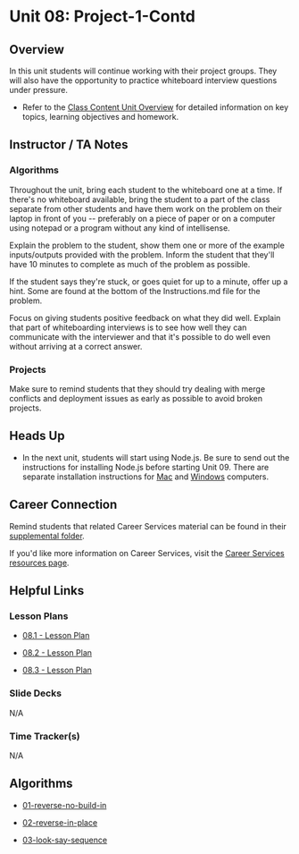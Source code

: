 # Unit 08: Project-1-Contd

## Overview

In this unit students will continue working with their project groups. They will also have the opportunity to practice whiteboard interview questions under pressure.

  * Refer to the [Class Content Unit Overview](../../../01-Class-Content/08-Project-1-Contd/README.md) for detailed information on key topics, learning objectives and homework.

## Instructor / TA Notes

### Algorithms

Throughout the unit, bring each student to the whiteboard one at a time. If there's no whiteboard available, bring the student to a part of the class separate from other students and have them work on the problem on their laptop in front of you -- preferably on a piece of paper or on a computer using notepad or a program without any kind of intellisense.

Explain the problem to the student, show them one or more of the example inputs/outputs provided with the problem. Inform the student that they'll have 10 minutes to complete as much of the problem as possible.

If the student says they're stuck, or goes quiet for up to a minute, offer up a hint. Some are found at the bottom of the Instructions.md file for the problem.

Focus on giving students positive feedback on what they did well. Explain that part of whiteboarding interviews is to see how well they can communicate with the interviewer and that it's possible to do well even without arriving at a correct answer.

### Projects

Make sure to remind students that they should try dealing with merge conflicts and deployment issues as early as possible to avoid broken projects.

## Heads Up

* In the next unit, students will start using Node.js. Be sure to send out the instructions for installing Node.js before starting Unit 09. There are separate installation instructions for [Mac](../../../01-Class-Content/09-NodeJS/04-Important/nodejs-install-mac.md) and [Windows](../../../01-Class-Content/09-NodeJS/04-Important/nodejs-install-win.md) computers.

## Career Connection
Remind students that related Career Services material can be found in their [supplemental folder](../../../01-Class-Content/08-Project-1-Contd/04-Important/CAREER-CONNECTION.md).

If you'd like more information on Career Services, visit the [Career Services resources page](http://bit.ly/CodingCS).

## Helpful Links

### Lesson Plans

  * [08.1 - Lesson Plan](01-Day/08.1-LESSON-PLAN.md)

  * [08.2 - Lesson Plan](02-Day/08.2-LESSON-PLAN.md)

  * [08.3 - Lesson Plan](03-Day/08.3-LESSON-PLAN.md)

### Slide Decks

N/A

### Time Tracker(s)

N/A

## Algorithms

  * [01-reverse-no-build-in](../../../01-Class-Content/08-Project-1-Contd/03-Algorithms/01-reverse-no-build-in)

  * [02-reverse-in-place](../../../01-Class-Content/08-Project-1-Contd/03-Algorithms/02-reverse-in-place)

  * [03-look-say-sequence](../../../01-Class-Content/08-Project-1-Contd/03-Algorithms/03-look-say-sequence)

